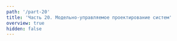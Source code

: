 ```yaml
---
path: '/part-20'
title: 'Часть 20. Модельно-управляемое проектирование систем'
overview: true
hidden: false
---
```


<pages-in-this-section></pages-in-this-section>

<exercises-in-this-section></exercises-in-this-section>
